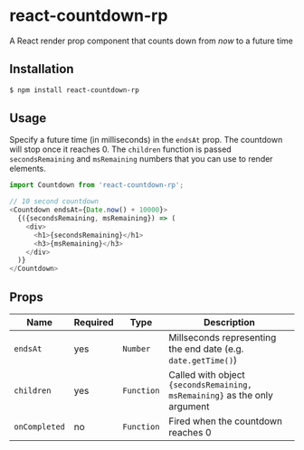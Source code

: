 # react-countdown-rp

A React render prop component that counts down from *now* to a future time

## Installation

```bash
$ npm install react-countdown-rp
```

## Usage

Specify a future time (in milliseconds) in the `endsAt` prop. The countdown will stop once it reaches 0. The `children` function is passed `secondsRemaining` and `msRemaining` numbers that you can use to render elements.

```js
import Countdown from 'react-countdown-rp';

// 10 second countdown
<Countdown endsAt={Date.now() + 10000}>
  {({secondsRemaining, msRemaining}) => (
    <div>
      <h1>{secondsRemaining}</h1>
      <h3>{msRemaining}</h3>
    </div>
  )}
</Countdown>
```

## Props

| Name          | Required | Type       | Description                                                               |
| ------------- | -------- | ---------- | ------------------------------------------------------------------------- |
| `endsAt`      | yes      | `Number`   | Millseconds representing the end date (e.g. `date.getTime()`)             |
| `children`    | yes      | `Function` | Called with object `{secondsRemaining, msRemaining}` as the only argument |
| `onCompleted` | no       | `Function` | Fired when the countdown reaches 0                                        |
